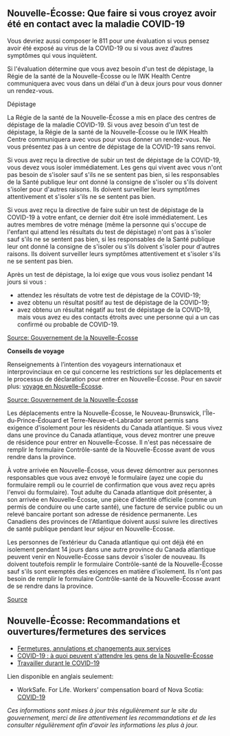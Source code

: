## Nouvelle-Écosse: Que faire si vous croyez avoir été en contact avec la maladie COVID-19

Vous devriez aussi composer le 811 pour une évaluation si vous pensez avoir été exposé au virus de la COVID-19 ou si vous avez d’autres symptômes qui vous inquiètent.

Si l'évaluation détermine que vous avez besoin d'un test de dépistage, la Régie de la santé de la Nouvelle-Écosse ou le IWK Health Centre communiquera avec vous dans un délai d'un à deux jours pour vous donner un rendez-vous.

Dépistage

La Régie de la santé de la Nouvelle-Écosse a mis en place des centres de dépistage de la maladie COVID-19. Si vous avez besoin d'un test de dépistage, la Régie de la santé de la Nouvelle-Écosse ou le IWK Health Centre communiquera avec vous pour vous donner un rendez-vous. Ne vous présentez pas à un centre de dépistage de la COVID-19 sans renvoi.

Si vous avez reçu la directive de subir un test de dépistage de la COVID-19, vous devez vous isoler immédiatement. Les gens qui vivent avec vous n'ont pas besoin de s'isoler sauf s'ils ne se sentent pas bien, si les responsables de la Santé publique leur ont donné la consigne de s'isoler ou s'ils doivent s'isoler pour d'autres raisons. Ils doivent surveiller leurs symptômes attentivement et s'isoler s'ils ne se sentent pas bien.

Si vous avez reçu la directive de faire subir un test de dépistage de la COVID-19 à votre enfant, ce dernier doit être isolé immédiatement. Les autres membres de votre ménage (même la personne qui s'occupe de l'enfant qui attend les résultats du test de dépistage) n'ont pas à s'isoler sauf s'ils ne se sentent pas bien, si les responsables de la Santé publique leur ont donné la consigne de s'isoler ou s'ils doivent s'isoler pour d'autres raisons. Ils doivent surveiller leurs symptômes attentivement et s'isoler s'ils ne se sentent pas bien.

Après un test de dépistage, la loi exige que vous vous isoliez pendant 14 jours si vous :

- attendez les résultats de votre test de dépistage de la COVID-19;
- avez obtenu un résultat positif au test de dépistage de la COVID-19;
- avez obtenu un résultat négatif au test de dépistage de la COVID-19, mais vous avez eu des contacts étroits avec une personne qui a un cas confirmé ou probable de COVID-19.

[Source: Gouvernement de la Nouvelle-Écosse](https://novascotia.ca/coronavirus/symptoms-and-testing/fr/)

**Conseils de voyage**

Renseignements à l’intention des voyageurs internationaux et interprovinciaux en ce qui concerne les restrictions sur les déplacements et le processus de déclaration pour entrer en Nouvelle-Écosse. Pour en savoir plus: [voyage en Nouvelle-Écosse](https://novascotia.ca/coronavirus/travel/fr/).

[Source: Gouvernement de la Nouvelle-Écosse](https://novascotia.ca/coronavirus/restrictions-and-guidance/fr/)

Les déplacements entre la Nouvelle-Écosse, le Nouveau-Brunswick, l'Île-du-Prince-Édouard et Terre-Neuve-et-Labrador seront permis sans exigence d'isolement pour les résidents du Canada atlantique. Si vous vivez dans une province du Canada atlantique, vous devez montrer une preuve de résidence pour entrer en Nouvelle-Écosse. Il n'est pas nécessaire de remplir le formulaire Contrôle-santé de la Nouvelle-Écosse avant de vous rendre dans la province.

À votre arrivée en Nouvelle-Écosse, vous devez démontrer aux personnes responsables que vous avez envoyé le formulaire (ayez une copie du formulaire rempli ou le courriel de confirmation que vous avez reçu après l'envoi du formulaire). Tout adulte du Canada atlantique doit présenter, à son arrivée en Nouvelle-Écosse, une pièce d’identité officielle (comme un permis de conduire ou une carte santé), une facture de service public ou un relevé bancaire portant son adresse de résidence permanente. Les Canadiens des provinces de l'Atlantique doivent aussi suivre les directives de santé publique pendant leur séjour en Nouvelle-Écosse.

Les personnes de l’extérieur du Canada atlantique qui ont déjà été en isolement pendant 14 jours dans une autre province du Canada atlantique peuvent venir en Nouvelle-Écosse sans devoir s'isoler de nouveau. Ils doivent toutefois remplir le formulaire Contrôle-santé de la Nouvelle-Écosse sauf s'ils sont exemptés des exigences en matière d'isolement. Ils n'ont pas besoin de remplir le formulaire Contrôle-santé de la Nouvelle-Écosse avant de se rendre dans la province.

[Source](https://novascotia.ca/coronavirus/travel/fr/)

## Nouvelle-Écosse: Recommandations et ouvertures/fermetures des services

- [Fermetures, annulations et changements aux services](https://novascotia.ca/closures-cancellations-and-service-changes/fr/)
- [COVID-19 : à quoi peuvent s'attendre les gens de la Nouvelle-Écosse](https://novascotia.ca/coronavirus/what-it-means-for-nova-scotians/fr/)
- [Travailler durant le COVID-19](https://novascotia.ca/coronavirus/working-during-covid-19/fr/)

Lien disponible en anglais seulement:

- WorkSafe. For Life. Workers’ compensation board of Nova Scotia: [COVID-19](http://www.worksafeforlife.ca/covid19)

_Ces informations sont mises à jour très régulièrement sur le site du gouvernement, merci de lire attentivement les recommandations et de les consulter régulièrement afin d'avoir les informations les plus à jour._
